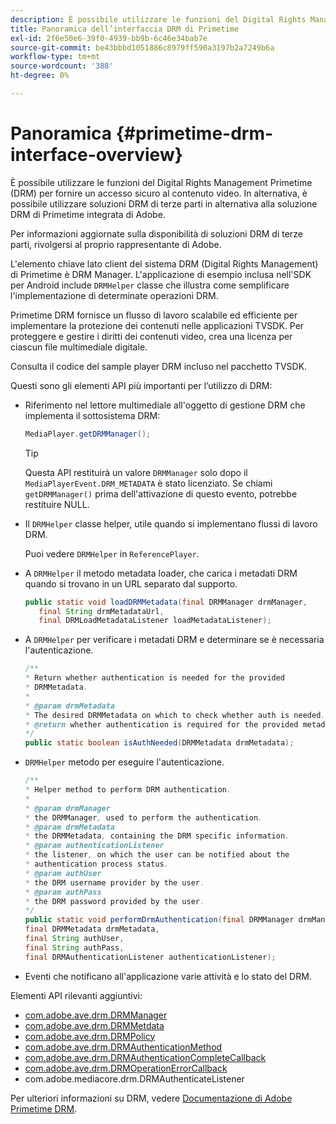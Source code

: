 ```yaml
---
description: È possibile utilizzare le funzioni del Digital Rights Management Primetime (DRM) per fornire un accesso sicuro al contenuto video. In alternativa, è possibile utilizzare soluzioni DRM di terze parti in alternativa alla soluzione DRM di Primetime integrata di Adobe.
title: Panoramica dell’interfaccia DRM di Primetime
exl-id: 2f6e50e6-39f0-4939-bb9b-6c46e34bab7e
source-git-commit: be43bbbd1051886c8979ff590a3197b2a7249b6a
workflow-type: tm+mt
source-wordcount: '388'
ht-degree: 0%

---
```


# Panoramica {#primetime-drm-interface-overview}

È possibile utilizzare le funzioni del Digital Rights Management Primetime (DRM) per fornire un accesso sicuro al contenuto video. In alternativa, è possibile utilizzare soluzioni DRM di terze parti in alternativa alla soluzione DRM di Primetime integrata di Adobe.

<!--<a id="section_4DD54E085AB345FE9BE00865E56B28DB"></a>-->

Per informazioni aggiornate sulla disponibilità di soluzioni DRM di terze parti, rivolgersi al proprio rappresentante di Adobe.

L&#39;elemento chiave lato client del sistema DRM (Digital Rights Management) di Primetime è DRM Manager. L&#39;applicazione di esempio inclusa nell&#39;SDK per Android include `DRMHelper` classe che illustra come semplificare l&#39;implementazione di determinate operazioni DRM.

Primetime DRM fornisce un flusso di lavoro scalabile ed efficiente per implementare la protezione dei contenuti nelle applicazioni TVSDK. Per proteggere e gestire i diritti dei contenuti video, crea una licenza per ciascun file multimediale digitale.

Consulta il codice del sample player DRM incluso nel pacchetto TVSDK.

Questi sono gli elementi API più importanti per l’utilizzo di DRM:

* Riferimento nel lettore multimediale all&#39;oggetto di gestione DRM che implementa il sottosistema DRM:

   ```java
   MediaPlayer.getDRMManager();
   ```

   >[!TIP]
   >
   >Questa API restituirà un valore `DRMManager` solo dopo il `MediaPlayerEvent.DRM_METADATA` è stato licenziato. Se chiami `getDRMManager()` prima dell&#39;attivazione di questo evento, potrebbe restituire NULL.

* Il `DRMHelper` classe helper, utile quando si implementano flussi di lavoro DRM.

   Puoi vedere `DRMHelper` in `ReferencePlayer`.

* A `DRMHelper` il metodo metadata loader, che carica i metadati DRM quando si trovano in un URL separato dal supporto.

   ```java
   public static void loadDRMMetadata(final DRMManager drmManager,  
      final String drmMetadataUrl,  
      final DRMLoadMetadataListener loadMetadataListener);
   ```

* A `DRMHelper` per verificare i metadati DRM e determinare se è necessaria l&#39;autenticazione.

   ```java
   /** 
   * Return whether authentication is needed for the provided 
   * DRMMetadata. 
   * 
   * @param drmMetadata 
   * The desired DRMMetadata on which to check whether auth is needed. 
   * @return whether authentication is required for the provided metadata 
   */ 
   public static boolean isAuthNeeded(DRMMetadata drmMetadata);
   ```

* `DRMHelper` metodo per eseguire l&#39;autenticazione.

   ```java
   /** 
   * Helper method to perform DRM authentication. 
   * 
   * @param drmManager 
   * the DRMManager, used to perform the authentication. 
   * @param drmMetadata 
   * the DRMMetadata, containing the DRM specific information. 
   * @param authenticationListener 
   * the listener, on which the user can be notified about the 
   * authentication process status. 
   * @param authUser 
   * the DRM username provider by the user. 
   * @param authPass 
   * the DRM password provided by the user. 
   */ 
   public static void performDrmAuthentication(final DRMManager drmManager,  
   final DRMMetadata drmMetadata,  
   final String authUser,  
   final String authPass,  
   final DRMAuthenticationListener authenticationListener);
   ```

* Eventi che notificano all&#39;applicazione varie attività e lo stato del DRM.

<!--<a id="section_899BD9061D484E1BBA46E84617C36867"></a>-->

Elementi API rilevanti aggiuntivi:

* [com.adobe.ave.drm.DRMManager](https://help.adobe.com/en_US/primetime/api/drm/com/adobe/ave/drm/DRMManager.html)
* [com.adobe.ave.drm.DRMMetdata](https://help.adobe.com/en_US/primetime/api/drm/com/adobe/ave/drm/DRMMetadata.html)
* [com.adobe.ave.drm.DRMPolicy](https://help.adobe.com/en_US/primetime/api/drm/com/adobe/ave/drm/DRMPolicy.html)
* [com.adobe.ave.drm.DRMAuthenticationMethod](https://help.adobe.com/en_US/primetime/api/drm/com/adobe/ave/drm/DRMAuthenticationMethod.html)
* [com.adobe.ave.drm.DRMAuthenticationCompleteCallback](https://help.adobe.com/en_US/primetime/api/drm/com/adobe/ave/drm/DRMAuthenticationCompleteCallback.html)
* [com.adobe.ave.drm.DRMOperationErrorCallback](https://help.adobe.com/en_US/primetime/api/drm/com/adobe/ave/drm/DRMOperationErrorCallback.html)
* com.adobe.mediacore.drm.DRMAuthenticateListener

<!-- 
Comment Type: draft
(https://help.adobe.com/en_US/primetime/api/psdk/javadoc_2.4/com/adobe/mediacore/drm/DRMAuthenticateListener.html)

-->
<!--<a id="section_F58941D68EB94A5EBD1C7454D2A1B17A"></a>-->

Per ulteriori informazioni su DRM, vedere [Documentazione di Adobe Primetime DRM](https://helpx.adobe.com/primetime/user-guide.html).

